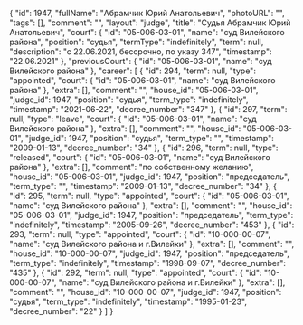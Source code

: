 {
    "id": 1947,
    "fullName": "Абрамчик Юрий Анатольевич",
    "photoURL": "",
    "tags": [],
    "comment": "",
    "layout": "judge",
    "title": "Судья Абрамчик Юрий Анатольевич",
    "court": {
        "id": "05-006-03-01",
        "name": "суд Вилейского района",
        "position": "судья",
        "termType": "indefinitely",
        "term": null,
        "description": "c 22.06.2021, бессрочно, по указу 347",
        "timestamp": "22.06.2021"
    },
    "previousCourt": {
        "id": "05-006-03-01",
        "name": "суд Вилейского района"
    },
    "career": [
        {
            "id": 294,
            "term": null,
            "type": "appointed",
            "court": {
                "id": "05-006-03-01",
                "name": "суд Вилейского района"
            },
            "extra": [],
            "comment": "",
            "house_id": "05-006-03-01",
            "judge_id": 1947,
            "position": "судья",
            "term_type": "indefinitely",
            "timestamp": "2021-06-22",
            "decree_number": "347"
        },
        {
            "id": 297,
            "term": null,
            "type": "leave",
            "court": {
                "id": "05-006-03-01",
                "name": "суд Вилейского района"
            },
            "extra": [],
            "comment": "",
            "house_id": "05-006-03-01",
            "judge_id": 1947,
            "position": "судья",
            "term_type": "",
            "timestamp": "2009-01-13",
            "decree_number": "34"
        },
        {
            "id": 296,
            "term": null,
            "type": "released",
            "court": {
                "id": "05-006-03-01",
                "name": "суд Вилейского района"
            },
            "extra": [],
            "comment": "по собственному желанию",
            "house_id": "05-006-03-01",
            "judge_id": 1947,
            "position": "председатель",
            "term_type": "",
            "timestamp": "2009-01-13",
            "decree_number": "34"
        },
        {
            "id": 295,
            "term": null,
            "type": "appointed",
            "court": {
                "id": "05-006-03-01",
                "name": "суд Вилейского района"
            },
            "extra": [],
            "comment": "",
            "house_id": "05-006-03-01",
            "judge_id": 1947,
            "position": "председатель",
            "term_type": "indefinitely",
            "timestamp": "2005-09-26",
            "decree_number": "453"
        },
        {
            "id": 293,
            "term": null,
            "type": "appointed",
            "court": {
                "id": "10-000-00-07",
                "name": "суд Вилейского района и г.Вилейки"
            },
            "extra": [],
            "comment": "",
            "house_id": "10-000-00-07",
            "judge_id": 1947,
            "position": "председатель",
            "term_type": "indefinitely",
            "timestamp": "1998-09-07",
            "decree_number": "435"
        },
        {
            "id": 292,
            "term": null,
            "type": "appointed",
            "court": {
                "id": "10-000-00-07",
                "name": "суд Вилейского района и г.Вилейки"
            },
            "extra": [],
            "comment": "",
            "house_id": "10-000-00-07",
            "judge_id": 1947,
            "position": "судья",
            "term_type": "indefinitely",
            "timestamp": "1995-01-23",
            "decree_number": "22"
        }
    ]
}